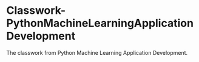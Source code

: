 # Classwork-PythonMachineLearningApplicationDevelopment
The classwork from Python Machine Learning Application Development.
